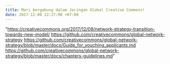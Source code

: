 ```yaml
---
title: Mari bergabung dalam Jaringan Global Creative Commons!
date: 2017-12-08 22:27:00 +07:00
---
```


"https://creativecommons.org/2017/12/08/network-strategy-transition-towards-new-model/
https://github.com/creativecommons/global-network-strategy
https://github.com/creativecommons/global-network-strategy/blob/master/docs/Guide_for_vouching_applicants.md
https://github.com/creativecommons/global-network-strategy/blob/master/docs/chapters-guidelines.md"